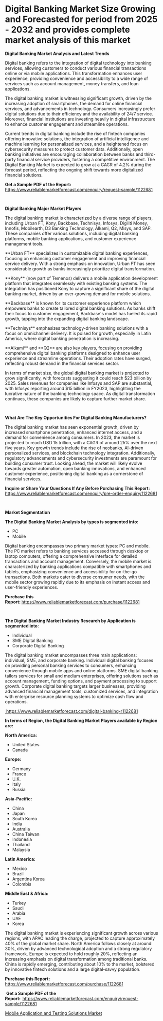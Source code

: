 <p><h1>Digital Banking Market Size Growing and Forecasted for period from 2025 - 2032 and provides complete market analysis of this market</h1></p><p><strong>Digital Banking Market Analysis and Latest Trends</strong></p>
<p><p>Digital banking refers to the integration of digital technology into banking services, allowing customers to conduct various financial transactions online or via mobile applications. This transformation enhances user experience, providing convenience and accessibility to a wide range of services such as account management, money transfers, and loan applications.</p><p>The digital banking market is witnessing significant growth, driven by the increasing adoption of smartphones, the demand for online financial services, and advancements in technology. Consumers increasingly prefer digital solutions due to their efficiency and the availability of 24/7 service. Moreover, financial institutions are investing heavily in digital infrastructure to enhance customer engagement and streamline operations.</p><p>Current trends in digital banking include the rise of fintech companies offering innovative solutions, the integration of artificial intelligence and machine learning for personalized services, and a heightened focus on cybersecurity measures to protect customer data. Additionally, open banking initiatives are encouraging collaboration between banks and third-party financial service providers, fostering a competitive environment. The Digital Banking Market is expected to grow at a CAGR of 4.2% during the forecast period, reflecting the ongoing shift towards more digitalized financial solutions.</p></p>
<p><strong>Get a Sample PDF of the Report:&nbsp;</strong> <a href="https://www.reliablemarketforecast.com/enquiry/request-sample/1122681?utm_campaign=3194&utm_medium=2&utm_source=Github&utm_content=ia&utm_term=09032025&utm_id=digital-banking">https://www.reliablemarketforecast.com/enquiry/request-sample/1122681</a></p>
<p>&nbsp;</p>
<p><strong>Digital Banking Major Market Players</strong></p>
<p><p>The digital banking market is characterized by a diverse range of players, including Urban FT, Kony, Backbase, Technisys, Infosys, Digiliti Money, Innofis, Mobilearth, D3 Banking Technology, Alkami, Q2, Misys, and SAP. These companies offer various solutions, including digital banking platforms, mobile banking applications, and customer experience management tools.</p><p>**Urban FT** specializes in customizable digital banking experiences, focusing on enhancing customer engagement and improving financial service delivery. With a strong emphasis on innovation, Urban FT has seen considerable growth as banks increasingly prioritize digital transformation.</p><p>**Kony** (now part of Temenos) delivers a mobile application development platform that integrates seamlessly with existing banking systems. The integration has positioned Kony to capture a significant share of the digital banking market, driven by an ever-growing demand for mobile solutions.</p><p>**Backbase** is known for its customer experience platform which empowers banks to create tailored digital banking solutions. As banks shift their focus to customer engagement, Backbase's model has fueled its rapid growth, tapping into the expanding digital banking landscape.</p><p>**Technisys** emphasizes technology-driven banking solutions with a focus on omnichannel delivery. It is poised for growth, especially in Latin America, where digital banking penetration is increasing.</p><p>**Alkami** and **Q2** are also key players, focusing on providing comprehensive digital banking platforms designed to enhance user experience and streamline operations. Their adoption rates have surged, reflecting robust demand in the financial services sector.</p><p>In terms of market size, the global digital banking market is projected to grow significantly, with forecasts suggesting it could reach $23 billion by 2025. Sales revenues for companies like Infosys and SAP are substantial, with Infosys reporting around $15 billion in FY2023, highlighting the lucrative nature of the banking technology space. As digital transformation continues, these companies are likely to capture further market share.</p></p>
<p>&nbsp;</p>
<p><strong>What Are The Key Opportunities For Digital Banking Manufacturers?</strong></p>
<p><p>The digital banking market has seen exponential growth, driven by increased smartphone penetration, enhanced internet access, and a demand for convenience among consumers. In 2023, the market is projected to reach USD 15 trillion, with a CAGR of around 25% over the next five years. Key growth trends include the rise of neobanks, AI-driven personalized services, and blockchain technology integration. Additionally, regulatory advancements and cybersecurity investments are paramount for building consumer trust. Looking ahead, the market will likely evolve towards greater automation, open banking innovations, and enhanced customer experience, positioning digital banking as a cornerstone of financial services.</p></p>
<p><strong>Inquire or Share Your Questions If Any Before Purchasing This Report:</strong> <a href="https://www.reliablemarketforecast.com/enquiry/pre-order-enquiry/1122681?utm_campaign=3194&utm_medium=2&utm_source=Github&utm_content=ia&utm_term=09032025&utm_id=digital-banking">https://www.reliablemarketforecast.com/enquiry/pre-order-enquiry/1122681</a></p>
<p>&nbsp;</p>
<p><strong>Market Segmentation</strong></p>
<p><strong>The Digital Banking Market Analysis by types is segmented into:</strong></p>
<p><ul><li>PC</li><li>Mobile</li></ul></p>
<p><p>Digital banking encompasses two primary market types: PC and mobile. The PC market refers to banking services accessed through desktop or laptop computers, offering a comprehensive interface for detailed transactions and account management. Conversely, the mobile market is characterized by banking applications compatible with smartphones and tablets, emphasizing convenience and accessibility for on-the-go transactions. Both markets cater to diverse consumer needs, with the mobile sector growing rapidly due to its emphasis on instant access and user-friendly experiences.</p></p>
<p><strong>Purchase this Report:&nbsp;</strong><a href="https://www.reliablemarketforecast.com/purchase/1122681?utm_campaign=3194&utm_medium=2&utm_source=Github&utm_content=ia&utm_term=09032025&utm_id=digital-banking">https://www.reliablemarketforecast.com/purchase/1122681</a></p>
<p>&nbsp;</p>
<p><strong>The Digital Banking Market Industry Research by Application is segmented into:</strong></p>
<p><ul><li>Individual</li><li>SME Digital Banking</li><li>Corporate Digital Banking</li></ul></p>
<p><p>The digital banking market encompasses three main applications: individual, SME, and corporate banking. Individual digital banking focuses on providing personal banking services to consumers, enhancing convenience through mobile apps and online platforms. SME digital banking tailors services for small and medium enterprises, offering solutions such as account management, funding options, and payment processing to support growth. Corporate digital banking targets larger businesses, providing advanced financial management tools, customized services, and integration with enterprise resource planning systems to optimize cash flow and operations.</p></p>
<p><a href="https://www.reliablemarketforecast.com/digital-banking-r1122681?utm_campaign=3194&utm_medium=2&utm_source=Github&utm_content=ia&utm_term=09032025&utm_id=digital-banking">&nbsp;https://www.reliablemarketforecast.com/digital-banking-r1122681</a></p>
<p><strong>In terms of Region, the Digital Banking Market Players available by Region are:</strong></p>
<p>
    <p> <strong> North America: </strong>
        <ul>
            <li>United States</li>
            <li>Canada</li>
        </ul>
        </p> 
    <p> <strong> Europe: </strong>
        <ul>
            <li>Germany</li>
            <li>France</li>
            <li>U.K.</li>
            <li>Italy</li>
            <li>Russia</li>
        </ul>
        </p> 
    <p> <strong> Asia-Pacific: </strong>
        <ul>
            <li>China</li>
            <li>Japan</li>
            <li>South Korea</li>
            <li>India</li>
            <li>Australia</li>
            <li>China Taiwan</li>
            <li>Indonesia</li>
            <li>Thailand</li>
            <li>Malaysia</li>
        </ul>
        </p> 
    <p> <strong> Latin America: </strong>
        <ul>
            <li>Mexico</li>
            <li>Brazil</li>
            <li>Argentina Korea</li>
            <li>Colombia</li>
        </ul>
        </p> 
    <p> <strong> Middle East & Africa: </strong>
        <ul>
            <li>Turkey</li>
            <li>Saudi</li>
            <li>Arabia</li>
            <li>UAE</li>
            <li>Korea</li>
        </ul>
    </p>
    </p>
<p><p>The digital banking market is experiencing significant growth across various regions, with APAC leading the charge, projected to capture approximately 40% of the global market share. North America follows closely at around 30%, driven by advanced technological adoption and a strong regulatory framework. Europe is expected to hold roughly 20%, reflecting an increasing emphasis on digital transformation among traditional banks. China is rapidly emerging, contributing about 10% to the market, bolstered by innovative fintech solutions and a large digital-savvy population.</p></p>
<p><strong>Purchase this Report: </strong><a href="https://www.reliablemarketforecast.com/purchase/1122681?utm_campaign=3194&utm_medium=2&utm_source=Github&utm_content=ia&utm_term=09032025&utm_id=digital-banking">https://www.reliablemarketforecast.com/purchase/1122681</a></p>
<p>&nbsp;<strong>Get a Sample PDF of the Report:&nbsp;&nbsp;</strong><a href="https://www.reliablemarketforecast.com/enquiry/request-sample/1122681?utm_campaign=3194&utm_medium=2&utm_source=Github&utm_content=ia&utm_term=09032025&utm_id=digital-banking">https://www.reliablemarketforecast.com/enquiry/request-sample/1122681</a></p>
<p><strong></strong></p>
<p><p><a href="https://github.com/gunbybeahmg1/Market-Research-Report-List-1/blob/main/mobile-application-and-testing-solutions-market.md?utm_campaign=3194&utm_medium=2&utm_source=Github&utm_content=ia&utm_term=09032025&utm_id=digital-banking">Mobile Application and Testing Solutions Market</a></p></p>
